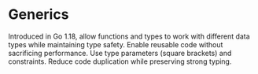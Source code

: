 # Generics

Introduced in Go 1.18, allow functions and types to work with different data types while maintaining type safety. Enable reusable code without sacrificing performance. Use type parameters (square brackets) and constraints. Reduce code duplication while preserving strong typing.